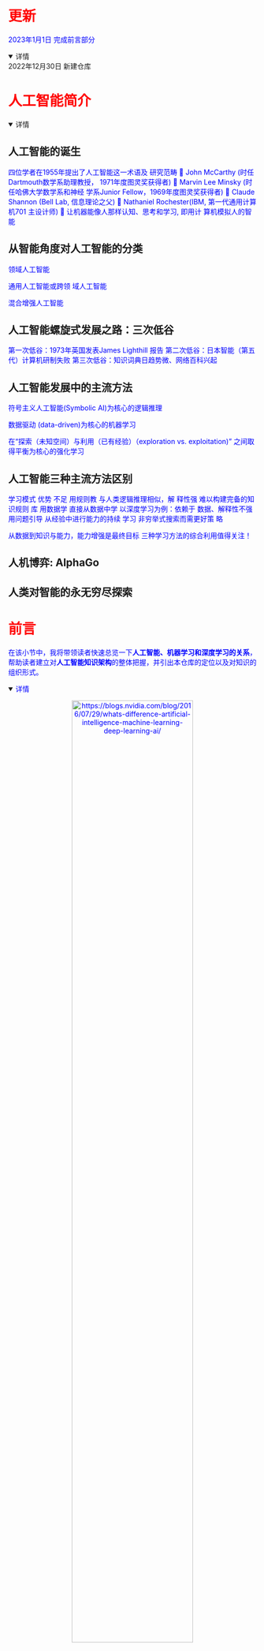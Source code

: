 <style
  type="text/css">
h1 {color:red;}

p {color:blue;}
</style>

# 更新
2023年1月1日 完成前言部分
<details open>
<summary>详情</summary>
2022年12月30日 新建仓库
</details>

# 人工智能简介
<details open>
<summary>详情</summary>

## 人工智能的诞生
四位学者在1955年提出了人工智能这一术语及
研究范畴
 John McCarthy (时任Dartmouth数学系助理教授，
1971年度图灵奖获得者)
 Marvin Lee Minsky (时任哈佛大学数学系和神经
学系Junior Fellow，1969年度图灵奖获得者)
 Claude Shannon (Bell Lab, 信息理论之父)
 Nathaniel Rochester(IBM, 第一代通用计算机701
主设计师)
 让机器能像人那样认知、思考和学习, 即用计
算机模拟人的智能

## 从智能角度对人工智能的分类
领域人工智能

通用人工智能或跨领
域人工智能

混合增强人工智能

## 人工智能螺旋式发展之路：三次低谷

第一次低谷：1973年英国发表James Lighthill 报告
第二次低谷：日本智能（第五代）计算机研制失败
第三次低谷：知识词典日趋势微、网络百科兴起

## 人工智能发展中的主流方法
符号主义人工智能(Symbolic AI)为核心的逻辑推理

数据驱动 (data-driven)为核心的机器学习

在“探索（未知空间）与利用（已有经验）（exploration vs. exploitation)”
之间取得平衡为核心的强化学习

## 人工智能三种主流方法区别
学习模式 优势 不足
用规则教 与人类逻辑推理相似，解
释性强
难以构建完备的知识规则
库
用数据学 直接从数据中学 以深度学习为例：依赖于
数据、解释性不强
用问题引导 从经验中进行能力的持续
学习
非穷举式搜索而需更好策
略

从数据到知识与能力，能力增强是最终目标 
三种学习方法的综合利用值得关注！

## 人机博弈: AlphaGo

## 人类对智能的永无穷尽探索

</details>

# 前言
在该小节中，我将带领读者快速总览一下**人工智能、机器学习和深度学习的关系**，帮助读者建立对**人工智能知识架构**的整体把握，并引出本仓库的定位以及对知识的组织形式。
<details open>
<summary><font color="blue">详情</font></summary>
<p align="center">
    <img src="./imgs/difference_between_ai__machine_learning_and_deep_learning2.png"
         title="https://blogs.nvidia.com/blog/2016/07/29/whats-difference-artificial-intelligence-machine-learning-deep-learning-ai/"
         width="70%" />
</p>

<p align="center">
    <img src="./imgs/difference_between_ai__machine_learning_and_deep_learning.png"
         title="https://www.designnews.com/electronics-test/4-reasons-use-artificial-intelligence-your-next-embedded-design"
         width="70%" />
</p>
</br>   

**人工智能**：所有让计算机去模仿人类行为的技术，让机器具备人类的智慧。(Human Intelligence Exhibited by Machines)  
>回到1956年夏天的会议上，那些人工智能先驱的梦想是建造复杂的机器，由新兴的计算机实现，拥有与人类智能相同的特征。这就是我们所认为的“通用人工智能”(General AI)的概念——拥有我们所有感官(甚至更多)、所有理性，并像我们一样思考的神奇机器。  
你已经在电影中无数次看到这些机器，比如终结者。通用人工智能机器一直出现在电影和科幻小说中是有原因的，因为我们做不到，至少现在不行。   
我们所能做的就是“狭义人工智能”(Narrow AI)。这些技术能够像人类一样完成特定的任务，甚至比人类做得更好，比如下围棋(AlphaGo)。  
PS：[北京通用人工智能研究院](https://baike.baidu.com/item/%E5%8C%97%E4%BA%AC%E9%80%9A%E7%94%A8%E4%BA%BA%E5%B7%A5%E6%99%BA%E8%83%BD%E7%A0%94%E7%A9%B6%E9%99%A2/55726794?fr=aladdin)(2020年成立)在研究具有自主的感知、认知、决策、学习、执行和社会协作能力，符合人类情感、伦理与道德观念的通用智能体。

</br>      

**机器学习**：机器学习是实现人工智能的一种方法。(An Approach to Achieve Artificial Intelligence)  
>它不需要人类显示地(explicitly)编程去告诉计算机如何去做，而是使用大量的数据和算法进行训练，使其能够学习如何执行任务。

</br>   

**深度学习**：深度学习是实现机器学习的一门技术。(A Technique for Implementing Machine Learning)  
> 从最早简单的[感知机](https://en.wikipedia.org/wiki/Perceptron)(perceptron,1958)，到[多层感知机](https://en.wikipedia.org/wiki/Multilayer_perceptron)(Multilayer Perceptron,1961)，再到[LeNet](https://en.wikipedia.org/wiki/LeNet)(1998)，最后到[AlexNet](https://en.wikipedia.org/wiki/AlexNet)(2012)，研究者发现，随着网络层数的增加，模型的效果可以得到十分显著的提升（AlexNet在ImageNet竞赛中将错误率降到了15.3%，远低于第二名的26.2%）。  
从此，这种网络层数非常深的模型得到了越来越多研究者的青睐，时至今日(2022.12)AlexNet的引用量已经达到了12w。  
之所以叫**深度**(deep)，主要由于研究者在设计网络模型的过程中，使用了很多的神经网络层(Neural network layer)以取得更佳的效果，我们把这种使用了很多网络层堆叠来构建、训练网络的机器学习技术称为**深度学习**。  

</br>
下面再展示一张比较流行的韦恩图，也许能进一步帮助你建立更清晰的知识层级：
<p align="center">
    <img src="./imgs/Relationship_between_artificial_intelligence_machine_learning_neural_network_and_deep_learning.jpg"
         title="https://twitter.com/DataScienceDojo/status/1557140164861902856"
         width="70%"/>
</p>
机器学习是一个范围宽阔、内容繁多、应用广泛的领域，并不存在(至少现在不存在)一个统一的理论体系涵盖所有内容[李航]。比如在上图中:

> Artificial intelligence下的Natural language processing(**自然语言处理**,NLP)就是一个抽象程度很高的任务，其子任务可以包括**自然语言理解**(Natural Language Understanding)和**自然语言推理**(Natural Language Inference)等。  
> Machine learning中的Linear regression又是一个具体的算法。  
> Deep learning中的CNN又是一类技术的统称。  

这个问题对很多AI学习、从业者造成了困扰，但我们必须面对这个现实。

那么本仓库中，该如何对这个纷繁的大知识树进行组织梳理呢？不同的人群又该如何使用本仓库呢？
</details>

# 知识的组织方式
在该小结中，我们介绍本仓库对知识的组织方式。我们尽可能选择一条多数人走过的学习之路，同时会对这期间遇到的知识进行**系统地组织和提炼**，以帮助读者高效、清晰地学习。  

本仓库有两种组织方式，分别为**技术主题**和**业务主题**，如下：
<details open>
<summary><font color="blue">详情</font></summary>

<p align="center">
<a href ="https://viewer.diagrams.net/?tags=%7B%7D&highlight=0000ff&edit=_blank&layers=1&nav=1&title=Technical_topics.drawio#R7ZzLcqM4FIafRsukAAkhlsZ2MovpqsxkkerZYZBtqjF4MI6TefqRQDI3ueO420qKqDeBowsgnf876iMlAE43L%2FdFuF1%2Fy2OaAseKXwCcAcexkU3YD255rS3EEYZVkcS1yWoMj8l%2FVLSU1n0S052w1aYyz9My2XaNUZ5lNCo7trAo8kO32jJP445hG67owPAYhenQ%2BpTE5Vp%2BhdfY%2F6DJai2fbGO%2FLlmE0Y9Vke8z8bwsz2hdsgllN%2BIbd%2Bswzg8tE5wDOC3yvKyvNi9TmvJh7Y7Y3YnS4ysXNCvPafDn9yIIopt%2FvKfZ4un7Yf7Xw%2F36RvTyHKZ7MRTAwSnrL9htw4y%2FdfkqBgn%2Fu%2BevGizzrLzZVVM4YRVssmVuEDTl7GpV%2FZxjQCaAWPzCn4LJHZgjEBAQsCIfTBzgE%2Fkw9tb180TTesCOj3bYlzBXYDfBYZ2U9HEbRrzkwLyR2dblJmV3NrsM02SVseuIDQotmCGjh3nM5lr25bXelB4Lmpfn33Qsz8qkfP2bpmGZ5NlcUduZNje7MizKCXfGE93VvqFsS7P4wpY7utpwB2g35KpqVYn2xTONuzW6feT7IqIPtEg2lI0aH90kW3UadHtkX7qi5RsNvBmvWVB6x9TIi%2BHMEpZv%2BXNt4FO2TNJ0mqd5UU01XJKIRlE1nkX%2Bg7ZKFsRFLu%2FiqCRLuKOcXVve14BhVJK%2B1JaJ9HlalPSlZRKyuac5%2B6rilVURpdBGdRNBN9fB9f2hYYVtCZmvW5xAwhYKPK2OXTc6ZRdCqu%2BQrTOUbS2yYALmLvCZvAi%2FmMzABFeyYxZrIKs3xFRxjcZSWkUkxrWahIHS%2BHgmDKkTUbBJ4pg%2FSEyk5GrV1b7Md2KOatREtT%2Bg81zGiPpDRd1TbBxSslQqFkeELpYDkf66Im3f7ygSIevWHWiSeENJwmtJEioiaT%2BKtXz2lBt2XA7OKidpudLRIl2EjafVuIPQk3rqhZjU01wXNoofovXUrNVPe3uNUT%2F4bajxUfqpDxTVoD13l26q%2BRRNH%2FKEa0n6jms7Hd%2BBntftQgxf3arnFcfXuNxR0GXs5kV3VR0PMKkTQ3ND85HQ3HO7MLfQAOU%2B0ohyd%2Bwov2TSL%2Be%2Fcyb%2FkR7%2BO36X%2F67jy7WDpgiAL4wADPxz4Hu8cgCB75oIYCLAOCMAhh8bATwTAT4iAmBNEYDgW6v1rx8PoOZ4QBTxwAWBjAdkCnxssjmG%2Fnro71ISIxUIiLOAGF%2BB%2Fgj28I%2FsAf49RXr1avj3x47%2Fq%2BdyiB6SI9RjN%2FE0s1vuYL4X3iadY3A%2BUpy77lGEnyWjY6v2uUdF9Esm%2FvIwQM4MA5KO18%2Fp%2Bz2Xc22kOxKoNmXPiQQmrWMiwZeJBB%2Bd2bFHv0%2F7SSOBtt1deOuezu1YRHNUgIqVB1%2F7ByCYgznh6GfhwRDfEP%2F3E3%2B5pFh9lC72%2FIV1flrgHakcRDqCw%2FJYXIv3CGvkPVSsysbF%2B6vnciTCdCdzsIP0olqxNGhQbfI1htnjZLYrjynLRZI7PErpEp3MVhyRGxezL5n2y0EPzyY91LVI76drsKd70xUq9vgb2pucjKH916A9toe5eb20Vxx%2FMLTXQXtPF%2B3tPu2lg%2BlivWJDn5PdA4Fd5egnVUbenLAx0NcAfWrHLvVU6vfZMii8RiLesfqJeKzYktV6xgYpDk6MHPtnTPzl2D%2Bb%2Br4m6vuw43AI6c3myDNk72W%2BSfSYKDDSKNA7Ze%2Fi4TFLrXuxMt9rQsDvCQES7W%2F%2FppWmjL7j9%2F6vKf9siq4YoMronxMDTPrHxIAvEQOwM9yf1RsDvl6u%2F5PEAE25foegn%2FyyFZbnwX45IrDb5m9p1dWbv1UG5%2F8D">
<img src="imgs/Technical_topics.drawio.svg"
    title="点击进入思维导图"
    width="80%" />
</a></p>

<hr>

<p align="center">
<a href ="https://viewer.diagrams.net/?tags=%7B%7D&highlight=0000ff&edit=_blank&layers=1&nav=1&title=Business_topics.drawio#R7ZzNcqM4EICfRsdMAQIkHcEm2cNOVXZzSM3eMMg2NRh5MY6TffqVkMSPwRNPEuMMQw6OaCEJpO6vOy05AM42z3d5uF1%2FZTFNgWXEzwDOgWU5xOSfQvAiBdjCUrDKk1iKjFrwkPxHpdDU0n0S052SSVHBWFok27YwYllGo6IlC%2FOcHdq3LVkatwTbcEU7gocoTLvSxyQu1votUC3%2FgyartR7ZdImsWYTR91XO9pkaL2MZlTWbUHej3nG3DmN2aIhgAOAsZ6yQpc3zjKZiVtszdnuitnrknGbFOQ3%2B%2FJb7fnTzD3qcLx6%2FHYK%2F7u%2FWN7Yru3kK072aC2C5Ke%2FQ323DTDx28aJmyf13L57VX7KsuNmVa%2BjxG0y85Wrg1%2FW8tCp%2FBzbwMSAeCByAPeCZSuLzKgI8CxCsB%2BOPLcdTTeWMVUNb%2FFW4LvAL%2F7BOCvqwDSNRc%2BDayGXrYpPyK5MXwzRZZbwc8VmhORdk9BDEfLF1X6jxpLSqqB9evFNVnxVJ8fI3TcMiYVnQc7c1qy92RZgXntDGE91J5ehtS7P4jS13dLURGtBsKMyqcUu0z59o3L6j3Qfb5xG9p3myoXzWxOwm2arVoN0jf9MVLV5pgObizpzSW26OohrODSX5yp6kQCzZMknTGUtZXi41XOKIRlE5nzn7Ths1C%2BzYjuiiMiVDqaNeXVNfS8KYuNKlpp0o03mieUGfGyJlN3eU8bfKX%2FgtutbUgFN8g1jZzaGmhWkoQ183SGErWagAtar6ri2VF5Sx%2Fozhoq7hBhh4QWlmSBQIAoELyAz4XlmFAH9qVSAdC3vFrkrG0VhbWR6pKS7Xo2N0YmoTjldPVWySOBYDqTXVjC272hdsp5ZLUieSqmGfpz2TfV%2FVvo%2BMNw4pXvYarxthulh27PUDjNNApG2chvHF6ZgntrrWCS9mnbjHrR67tIbWnlLEltLBeakmDWWqJFpJ%2BIwatUIoi%2BpffGVO%2FQstK2ub73L21LrJ0c6IOOTIZxBOzNMP9SAvp%2B2pHcr1Lalqes8SYU%2BV%2FkDc1h8LonYfagZlsyPNqJ7jHcpCelDuAOIDPyhDJwjwbVnAJcER8E0RQ00Enwg%2BCoIT124boL5u4Bv1BFcXw7djjB3fb1n2dzAfnct8MhDzqz%2Fgq4Ce6JhhIOo7ZlfHONo59XnozuN2bp64DOA9jn9DFHzuASbqT9QfKfWhBa9MfWui%2FlWor1E4APXhF6PxYx35ADi0D4A9PgAD7xZ4c5EiJbfAhyLy92yA7dI9GECnniYfMPmAj%2FUBDsWx3QcDbC2g617AB5jQPLJBw7yyE7DH7gQun7nRWLt85sZsR%2FG2jYYmuHMmwQW4sYji%2BScxOio1EXwi%2BK9JcNt2tc19mvRN36b2qBj%2BlpV%2FO%2Fg1z18HvzMU%2BMmx0kFkD43%2BEzuwR%2BgvJSJtX%2BbvvSmBM6F%2FvOi%2Ffg5n9BuvnxX9g%2B3WEuOLczqH4%2BKh3UDf7i0P8wPgYUF%2FPBfxvti0heXBNyQ%2BuW%2BY3MDkBj7eDSyX1O0%2FPBcjsjDOzwb8VA4Htv8Kd43rOgF39Nu3A%2BRwhtqJ7eRwsD0ov93%2BDA5GwPMErfnj%2BG4jsMeC62JDdsrKT0QfgOjU5AEe6iM6cREMLxLYG8g6CuztnpwOsYdk%2Bu%2BX0zlj5QdwBO5QOR1bxwjVVtDAjqAvn%2BMC4qpzOGQGvNl0DHPC%2Flixf3wgx9ZdXC2O%2F%2F2SORdlvkb568wfKplj6pGUyjkWGZb5fckbIr45JQ5hIhHw8yhHHMLE5feqHECC6RDmxPzxMh9fOXeDRp%2B7%2BazMH%2B7ovfmDQ5iO3kF6twfgl%2FWX6%2BXt9f8ugMH%2F">
<img src="imgs/Business_topics.drawio.svg"
    title="点击进入思维导图"
    width="80%" /></a></p>


采用这种组织方式的理由是——**对面试和工作都实用**。解释如下：  
> 一般来说，公司在设置招聘岗位时有两种方式：
> 1. 按**技术**描述岗位。比如：算法工程师、人工智能工程师、机器学习工程师、深度学习工程师、强化学习工程师、运筹优化工程师等。
> 2. 按**业务**描述岗位。比如：图像算法工程师、自然语言处理工程师、语音处理工程师、广告算法工程师、推荐算法工程师、风控算法工程师、数据挖掘工程师等。 
>  
> 虽然有以上两种方式，但是我们要清楚**技术是为业务服务的，某一项技术可能服务于多种业务**，比如说**强化学习**这门技术，可以单独拎出来讲一个技术专题，也可以结合具体业务（比如推荐和风控）讲一下具体的应用。所以，我最终决定将知识的组织方式分为两条线:
> 1. **技术线**：这条线上我们更加专注于系统性地讲解某一项技术，比如强化学习，我们就会讲解里面的一些基础的算法，优化方法、应用场景等。简言之，就是**重某一项技术系统的理论体系，轻具体的业务实践**。  
> 2. **业务线**：这条线上我们更加专注于如何提升业务指标(比如推荐算法中的点击率)，那么就会涉及到很多种技术(比如强化学习)如何合理地在该业务上进行实践的问题。简言之，就是**重具体的业务实践，轻某一项技术系统的理论体系**。   
</details>

# 如何使用本仓库
本仓库是一个AI学习手册，知识点繁多，覆盖领域广泛。因此，我们**针对不同的读者，给出一些使用建议**。
<details open>
<summary><font color="blue">详情</font></summary>

如果你是**AI初学者**。
> 可以优先学习技术主题中**机器学习**和**深度学习**的内容，来了解一些基本方法论，并学习一些经典的机器学习算法。然后根据自己的兴趣爱好选择一个主攻的业务领域，比如计算机视觉进行专项的学习。

如果你是**AI工程师**。
> 可以通过该仓库丰富自己的知识结构，也可以直接引用其中的代码提升开发效率。  

最后，本仓库会尽量使用通俗易懂的方式进行知识讲解，不过分拘泥于数学公式。
</details>

# 参考资料
国内比较流行的AI资料有：  
* 李航老师的[《统计学习方法》](https://item.jd.com/12522197.html)
* 周志华老师的[《机器学习》](https://item.jd.com/12762673.html)
* Andrew Ng的[《机器学习》课程](https://www.coursera.org/learn/machine-learning)和[《深度学习》课程](https://www.coursera.org/specializations/deep-learning#courses)
* 吴飞老师的[《人工智能：模型与算法》课程](https://www.icourse163.org/course/0809ZJU022-1003377027)，该课程中的**人工智能概述**部分，可以帮助AI学习者快速且全面的认识AI的知识框架。
* 黄海广老师的[《机器学习》课程](https://www.icourse163.org/course/WZU-1464096179)，该老师的[GitHub](https://github.com/fengdu78/WZU-machine-learning-course)中也囊括了很多优秀的代码示例。
* 还有一些知名的开源库，比如：[sklearn](https://scikit-learn.org/)、[pytorch](https://pytorch.org/)和[yolov5](https://github.com/ultralytics/yolov5)等。

接下来，我们就按照前文所说的知识组织方式一起走进AI的知识海洋吧！

# 技术主题
## 机器学习
<p align="center">
<a href ="https://viewer.diagrams.net/?tags=%7B%7D&highlight=0000ff&edit=_blank&layers=1&nav=1&title=machine_learning.drawio#R7Z1bc9u2EoB%2FDR%2BdIQni9khKsts5dieNM03blzO0RMs6kUWXou24v74AL5JAwJaOay0TejOZhAIvosjdb4HdxcIjo9tvZ0V6d3ORz7KlF%2Fqzbx4Ze2EYsIir%2F3TLU93CGakb5sViVjf524bLxd9Zc2bber%2BYZeumrW4q83xZLu7Mxmm%2BWmXT0mhLiyJ%2FNA%2B7zpczo%2BEunWfGbeiGy2m6zKzDvixm5U3dKkK%2Bbf8pW8xv2m8OmKz3XKXTr%2FMiv18137fKV1m95zZtL9N85fomneWPO01k4pFRkedlvXX7bZQt9WM1n9jpM3s3t1xkq%2FKQE87%2FKJJkevIn%2FzK%2B%2BvLH4%2BTXj2c3J81VHtLlffMovJAt1fWS9V260nddPjUPif11r281uc5X5cm6eoWxOiAQd0oMku1%2BtTWv%2Fp8wT468JPYm1JPSi4XeiMdezLxJ5CWqxW%2B%2FTN11%2FX3NqfUD23x1qH6JEgX1IXm8WZTZ5V061XselTSqtpvydqk%2BBWozXS7mK7U9VQ8lK1TDKnuczNS7bq%2FFd%2B402%2BzY3rz%2BTZv9q3JRPn3Klmm5yFcTx9HhaPthXaZFGWthfOZytWw4z81Ws1eeuc7mt1oAdk%2FUWrVzyPS%2BeMhm5hHmNfL7Ypp9zIrFbaaemn66i9XcOMG8ovql86zccwIf6yOLLDtV2qh3k7HftFzkD3WDfmXXi%2BVylC%2FzonrV5FpMs%2Bm0ep5F%2FjXb2XMlaET1JTaa5Dfi2L7doP1cAyYQG1naVZNW5rOizL7tNDVqc5bl6lcVT%2BqQZq8U9RkN3ChpNPpxi4rAb9pudjARNW1pQ6f55spbNVUbjab%2BH1ob2Vp7iLLpXafVMdxTIiB8S8%2F2aFcFumzW6loxbR509VYs1dMPeKEYGzc7bhezmf6i5s22oK0udV%2Fm6%2Bal1eyZ1gISHSZDqOW9anlHhWc0E7PIpcIivCKMWVr771X0hHZ1lFo6KiNbRcmxVJQ6DGvXqO1I7HNCaAgcGVcisiNIm5ZWQNTT9LfC0GiT%2B8U3quR%2ByfXOrb47Sdt562kmrp3gZlORXV2%2FxOL6Fvf3U%2Bq73U9G%2FWhfFJuietIPZvfPJQTNqR%2FzhVa%2FVtw460gb%2BUDNazQPvT6tI0ub%2B3i9eLFXWgAF%2FoknuT44IZ6kaAHQAhzDAuxnwVtbgJB1dbJnC8DRAvRhARiQBfA%2F%2BDt%2FQmIKX8iPZxDG7P7p8u6nM754%2Bmvx83%2F%2Bey7%2FJCehwyBwbQ2SUw171dePK%2Bors6CooE3ExBP2QBvxj%2Fj%2FIfFPqamBARMW%2FrljjP4W%2BHcqJEH8vyX%2BmY3%2Flzh4bPxHoTneFB0xOjLtXd1%2Fm%2FYK8onmvNpIxp60BRBpj7T%2FIWnPWGionwz6hT329V8L%2B5cgvhf2QH191obwGmkLiQClvbCk6zxdr3MEPAJ%2BsICn1OzORzbhRQBIeImE74PwAorw5ugxJBKU8G0ezI54fVro34yIR8QPFvEbH2kLeVc3XgJCPnClQyHlj075Fn%2FgmG8T%2FKAw7%2FLSM09EOi9nwvW%2FMd0GchH1iPpBoJ5SaeodtUHfJvDAgB69871451sAHt09L3kH9LD%2B%2BcB20H%2F1JkK751UfZyI9EXoJRl8R8EMBfMcfTwizAU8gAY8e%2BX4AD%2BSS7x3wtk%2B%2B7bdHVSg2qtIthd6QY%2B29EadewqpjmBefIvoR%2FQNBf2RmQkSB3bcXIST60VXfD%2FqBfPUW%2BgNY9Ie2r77ie5VRrxPsxxrxOtXS91qHJoIeQf%2FDg56ZWRBR65rvy4kTore%2BnxRLIG%2B9BXqfwILe5a2XOh4rKr4L4Um%2F6dEnEqdUIfGHRnxKOhFayrjFfNBEyxAd9%2F0wH8pxH5gR2iiKYJlvl1ZI8nxd6ndXJ9Zrb47aIBr2SHok%2FSBIz0SX8%2FbsKQnat8f6CW%2BbiXNoKk4LwKODnnRGkz6wF8eO0CbpfI6cR84PmvPmkDpyJOIcq0iCWw0xTtsT56HmTrUS1vUaQnHeDtTGs%2FRK9%2BkR64j1YWBdtL22Vsmk7ZrnHBLrGIN9W6xHh2IdKAjLudl9pwGsb57YQdizZPwZkY5IHwjSSccjEzmirQwQ6QSjrf0gnQCFWy2kM9gKZsQOt%2F4%2Bx446Un1IVO%2BUjaLSLlIJW6UM46k9UR0ooGpRvc3FhaK6HVA913J9llwg1hHrQ8G66X9hUWhjHbKQAcHwaU9YhypAb2Ed2P%2FiqkApPRnreU7bSvTMi4muOK9bqrrziHxE%2FjCQ75v%2BGVckFbYnj5HUt0X%2BoamRBKriPBOdbNxIwNahJHYs9bJMp18xaQZRP2DUM2GuLMIcZcokqCseo6v9JM0QqHKUnaQZ6ncu8Qzo7QsJ%2BiGS2z9d7yMzL9u8r2PZj8jhbNQjg0gXRNB2Y%2BSJem0Svy2Tw43xBJoUNCmDMCndogmM2dFd0KIJke2mRZMCMK%2BqRSL0vCoBPJc2cjgksV4Ooh%2FRz4k9pRYW%2FQ5XLqIfAP30naDf4ZisQwW6eoL0YvV3VNW39%2FVQoEa%2FHhBQL1ZWIcFVC9EYDNYYENO1JKg97zbwIX1LkaOwIVoDAGvAYawBYebCtVFnCQa%2FnScCZR0cvkzd6R9XwI90lWQ9DLBDyxR9QmgLBmULOgMDGdo1lEEHBtRR6BBNAYApkO%2FTFLRBjx15m1xUFTWr1CGsr4bEPybxaSZmkUv1RXhFGDsC8U%2FC0Oz%2Bu%2BbtMshyDDR8f8jf%2F95fj%2FxD00Zb9B0b%2BSeE8A878WDZWWaTBbAZRdQVEaZ6ESxRrV%2BejPRKKdol5OttvSGq6ptCL3AeY5IR2oLB2AJiziFwldqE7f6%2Fw5Dwd2ELgELC350tsEPEX%2FJiFv6WTRHziPmhOHnMlRC5o8cvIKcNUIz%2B9uLkoUDR3z1OHta94rEhb4eXNkUekvNPCHoE%2FTBALwLWma3jnDYAuSYidYTaEPUHof7F2QD7WQ9VlE2Y0wa4D1vBhzkCRhOhc%2FplXCV5BjqciwumIPQHCn1KzVQ7KRx1OCF79wyLtvXSu29JCNC773TnYX027bLP5jrnVKfv1A78xm9vGQFEPiJ%2FEMhnknb6%2BTJyVIKALL7MsKbbm%2FbzW8bup34IQ31GumPLwPdh18lijuCQjtcGVbyW6Yx%2Bnb%2BJ3EfuD5X73Wos0uHfge3sY9G3nrgPVPTte%2BC%2Bq%2B4b1dO1dFYO1Qn5MUPuI%2FffD%2FcD3zGDFxb8WPqtJ%2FBDLaLVP%2Fi5y7cvPSk9Ma4wn1SVHNC3j%2BAfJvi7vv3A77u%2Fz9G534tzn0M596l8MT9TwtZx4Lavv5qgK5qgrhBVQYdNiv5mo6797KMpQFMwDFPApG91x3jPk3U5Ov3fdAzADx0DtFg8%2Bhgg7PY%2FgFdy4S6XP9cen%2BS0Kf8c8wb7cdRuJGgI0BAM1hAIa1weBPaKXqArqnOMAvRkCKCiAICGILn7n3z4dHV%2BenZ3Gy2Dz5ejX4MTe9j5%2BfKXCVIdqf7dUN1CuEP3n6U6922qM9vXQ49EdafOOcbeCHUnb01SvwSw11uD4zM9oKExbQuW8K6qDLLK5UyqGs2Tqjw%2F9WSie%2FQ67Dv2pC2RaAHQAvyQFoC1mXyNOoYEbplep0K%2Bw1IMr8b%2Fq1aAOdBykOPQn3Tof6Bn374Q452eSxiFRgxBmhd%2B9YIv6mORa73dHq74fnORzzJ9xD8%3D">
<img src="imgs/machine_learning.drawio.svg"
    title="点击进入思维导图"
    width="100%" /></a></p>

## 深度学习
## 强化学习
## 图论

# 业务主题
## 计算机视觉
## 自然语言处理
## 语音处理
## 推荐系统


# 讨论交流
由于笔者知识有限，内容中难免会有纰漏，欢迎大家批评指正。  
下图为本人微信名片，也欢迎大家与我一起学习和成长。  

<img src="imgs/contacts.jpg"
    width="40%" />